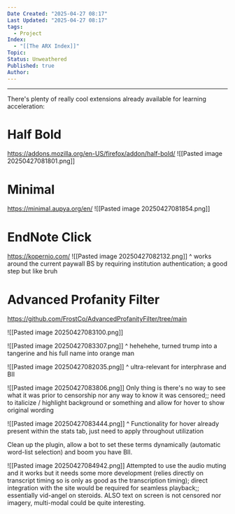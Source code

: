 ```yaml
---
Date Created: "2025-04-27 08:17"
Last Updated: "2025-04-27 08:17"
tags:
  - Project
Index:
  - "[[The ARX Index]]"
Topic: 
Status: Unweathered
Published: true
Author:
---
```

---

There's plenty of really cool extensions already available for learning acceleration:

# Half Bold
https://addons.mozilla.org/en-US/firefox/addon/half-bold/
![[Pasted image 20250427081801.png]]

# Minimal
https://minimal.aupya.org/en/
![[Pasted image 20250427081854.png]]

# EndNote Click
https://kopernio.com/
![[Pasted image 20250427082132.png]]
^ works around the current paywall BS by requiring institution authentication; a good step but like bruh


# Advanced Profanity Filter
https://github.com/FrostCo/AdvancedProfanityFilter/tree/main

![[Pasted image 20250427083100.png]]

![[Pasted image 20250427083307.png]]
^ hehehehe, turned trump into a tangerine and his full name into orange man

![[Pasted image 20250427082035.png]]
^ ultra-relevant for interphrase and BII

![[Pasted image 20250427083806.png]]
Only thing is there's no way to see what it was prior to censorship nor any way to know it was censored;; need to italicize / highlight background or something and allow for hover to show original wording

![[Pasted image 20250427083444.png]]
^ Functionality for hover already present within the stats tab, just need to apply throughout utilization

Clean up the plugin, allow a bot to set these terms dynamically (automatic word-list selection) and boom you have BII.


![[Pasted image 20250427084942.png]]
Attempted to use the audio muting and it works but it needs some more development (relies directly on transcript timing so is only as good as the transcription timing); direct integration with the site would be required for seamless playback;; essentially vid-angel on steroids. ALSO text on screen is not censored nor imagery, multi-modal could be quite interesting.

